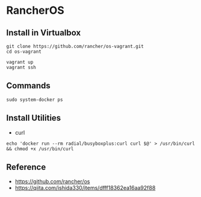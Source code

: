 
# RancherOS

## Install in Virtualbox
```
git clone https://github.com/rancher/os-vagrant.git
cd os-vagrant

vagrant up
vagrant ssh
```
## Commands
```
sudo system-docker ps
```
## Install Utilities
- curl
```
echo 'docker run --rm radial/busyboxplus:curl curl $@' > /usr/bin/curl && chmod +x /usr/bin/curl
```



## Reference
- https://github.com/rancher/os
- https://qiita.com/ishida330/items/dfff18362ea16aa92f88
